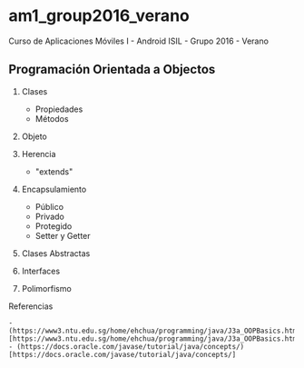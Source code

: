 # am1_group2016_verano
Curso de Aplicaciones Móviles I - Android ISIL - Grupo 2016 - Verano

## Programación Orientada a Objectos

1. Clases

	- Propiedades
	- Métodos


2. Objeto

3. Herencia

	- "extends"

4. Encapsulamiento
	- Público
	- Privado
	- Protegido
	- Setter y Getter

5. Clases Abstractas

6. Interfaces

7. Polimorfismo

Referencias

	- (https://www3.ntu.edu.sg/home/ehchua/programming/java/J3a_OOPBasics.html)[https://www3.ntu.edu.sg/home/ehchua/programming/java/J3a_OOPBasics.html]
	- (https://docs.oracle.com/javase/tutorial/java/concepts/)[https://docs.oracle.com/javase/tutorial/java/concepts/]



